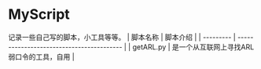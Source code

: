 # MyScript
记录一些自己写的脚本，小工具等等。
| 脚本名称  | 脚本介绍                                  |
| --------- | ----------------------------------------- |
| getARL.py | 是一个从互联网上寻找ARL弱口令的工具，自用 |


